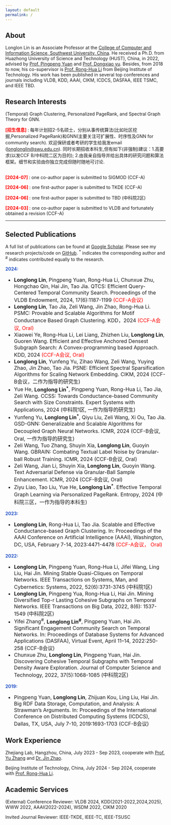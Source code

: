 ```yaml
---
layout: default
permalink: /
---
```


## About
Longlon Lin is an Associate Professor at the [College of Computer and Information Science, Southwest University, China](http://cis.swu.edu.cn/info/1014/2195.htm). He received  a Ph.D. from Huazhong University of Science and Technology (HUST), China, in 2022, advised by [Prof. Pingpeng Yuan](http://faculty.hust.edu.cn/ppyuan/zh_CN/index/1624441/list/index.htm) and [Prof. Dongxiao yu](https://www.cs.sdu.edu.cn/info/1070/5367.htm). Besides, from 2018 to now, his co-supervisor is [Prof. Rong-Hua Li](https://ronghuali.github.io/ronghuali.html) from Beijing Institute of Technology. His work has been published in several top conferences and journals  including VLDB, KDD, AAAI, CIKM, ICDCS, DASFAA, IEEE TSMC, and IEEE TBD.  

## Research Interests
(Temporal) Graph Clustering, Personalized PageRank, and Spectral Graph Theory for GNN. 

<b> <font color="#FF0000">[招生信息]</font> </b>: 每年计划招2-5名硕士，分别从事传统算法(比如社区挖掘,Personalized PageRank)和GNN(主要关注可扩展性、时序性及GNN for community search). 欢迎保研或者考研的学生给我发email (longlonglin@swu.edu.cn). 同时长期招收本科生,但有如下(非强制)建议：1.高要求(以发CCF B/中科院二区为目的); 2.由我亲自指导并给出具体的研究问题和算法框架。细节和实验由你独立完成但随时随地可讨论.
<br><br>


<b> <font color="#FF0000">[2024-07]</font> </b>: one co-author paper is submitted to SIGMOD (CCF-A)

<b> <font color="#FF0000">[2024-06]</font> </b>: one first-author paper is submitted to TKDE (CCF-A)

<b> <font color="#FF0000">[2024-06]</font> </b>: one first-author paper is submitted to TBD (中科院2区)

<b> <font color="#FF0000">[2024-03]</font> </b>: one co-author paper is submitted to VLDB and fortunately obtained a revision  (CCF-A)



___
## Selected Publications
A full list of publications can be found at [Google Scholar](https://scholar.lanfanshu.cn/citations?user=TgqGrv3_ytYC&hl=zh-CN&oi=ao). Please see my research projects/code on [GitHub](https://github.com/longlonglin). <sup>*</sup> indicates the corresponding author and <sup>#</sup> indicates contributed equally to the research.
<br><be>

   <p> <b> <font color="#2554C7">2024:</font> </b> </p>
<font size="3"> 
<ul>


<li>
<b>Longlong Lin</b>, Pingpeng Yuan, Rong-Hua Li, Chunxue Zhu, Hongchao Qin, Hai Jin, Tao Jia. QTCS: Efficient Query-Centered Temporal Community Search. Proceedings of the VLDB Endowment, 2024, 17(6):1187-1199 <font color="#FF0000">(CCF-A会议)</font>
</li>	

<li>
<b>Longlong Lin</b>, Tao Jia, Zeli Wang, Jin Zhao, Rong-Hua Li. PSMC: Provable and Scalable Algorithms for Motif Conductance Based Graph Clustering. KDD，2024  <font color="#FF0000">(CCF-A会议, Oral)</font>
</li>	

<li>
Xiaowei Ye, Rong-Hua Li, Lei Liang, Zhizhen Liu, <b>Longlong Lin</b>, Guoren Wang. Efficient and Effective Anchored Densest Subgraph Search: A Convex-programming based Approach. KDD, 2024  <font color="#FF0000">(CCF-A会议, Oral)</font>
</li>	


<li>
<b>Longlong Lin</b>, Yunfeng Yu, Zihao Wang, Zeli Wang, Yuying Zhao, Jin Zhao, Tao Jia. PSNE: Efficient Spectral Sparsification Algorithms for Scaling Network Embedding. CIKM, 2024 (CCF-B会议，二作为指导的研究生)
</li>	

<li>
Yue He, <b>Longlong Lin<sup>*</sup></b>, Pingpeng Yuan, Rong-Hua Li, Tao Jia, Zeli Wang. CCSS: Towards Conductance-based Community Search with Size Constraints. Expert Systems with Applications, 2024 (中科院1区, 一作为指导的研究生)
</li>	

<li>
Yunfeng Yu, <b>Longlong Lin<sup>*</sup></b>, Qiyu Liu, Zeli Wang, Xi Ou, Tao Jia. GSD-GNN: Generalizable and Scalable Algorithms for Decoupled Graph Neural Networks. ICMR, 2024 (CCF-B会议, Oral, 一作为指导的研究生)
</li>	


<li>
Zeli Wang, Tuo Zhang, Shuyin Xia, <b>Longlong Lin</b>, Guoyin Wang. GBRAIN: Combating Textual Label Noise by Granular-ball Robust Training. ICMR, 2024 (CCF-B会议, Oral) 
</li>	


<li>
Zeli Wang, Jian Li, Shuyin Xia, <b>Longlong Lin</b>, Guoyin Wang. Text Adversarial Defense via Granular-Ball Sample Enhancement. ICMR, 2024 (CCF-B会议, Oral)
</li>	


<li>
Ziyu Liao, Tao Liu, Yue He, <b>Longlong Lin<sup>*</sup></b>. Effective Temporal Graph Learning via Personalized PageRank. Entropy, 2024 (中科院三区，一作为指导的本科生)
</li>	




  
   </ul>
</font>


   <p> <b> <font color="#2554C7">2023:</font> </b> </p>
<font size="3"> 
<ul>


<li>
<b>Longlong Lin</b>, Rong-Hua Li, Tao Jia. Scalable and Effective Conductance-based Graph Clustering. In: Proceedings of the AAAI Conference on Artificial Intelligence (AAAI), Washington, DC, USA, February 7-14, 2023:4471-4478   <font color="#FF0000">(CCF-A会议， Oral)</font>
</li>	


   </ul>
</font>


   <p> <b> <font color="#2554C7">2022:</font> </b> </p>
<font size="3"> 
<ul>


<li>
<b>Longlong Lin</b>, Pingpeng Yuan, Rong-Hua Li, Jifei Wang, Ling Liu, Hai Jin. Mining Stable Quasi-Cliques on Temporal Networks.  IEEE Transactions on Systems, Man, and Cybernetics: Systems, 2022, 52(6):3731-3745 (中科院1区)
</li>	


<li>
<b>Longlong Lin</b>, Pingpeng Yua, Rong-Hua Li, Hai Jin. Mining Diversified Top-r Lasting Cohesive Subgraphs on Temporal Networks. IEEE Transactions on Big Data, 2022, 8(6): 1537-1549 (中科院2区)
</li>	


<li>
Yifei Zhang<sup>#</sup>, <b>Longlong Lin<sup>#</sup></b>, Pingpeng Yuan, Hai Jin. Significant Engagement Community Search on Temporal Networks. In: Proceedings of Database Systems for Advanced Applications (DASFAA), Virtual Event, April 11–14, 2022:250-258  (CCF-B会议)
</li>	

<li>
Chunxue Zhu, <b>Longlong Lin</b>, Pingpeng Yuan, Hai Jin.  Discovering Cohesive Temporal Subgraphs with Temporal Density Aware Exploration. Journal of Computer Science and Technology, 2022, 37(5):1068-1085 (中科院2区)
</li>	

   </ul>
</font>

   <p> <b> <font color="#2554C7">2019:</font> </b> </p>
<font size="3"> 
<ul>


<li>
Pingpeng Yuan, <b>Longlong Lin</b>, Zhijuan Kou, Ling Liu, Hai Jin. Big RDF Data Storage, Computation, and Analysis: A Strawman’s Arguments. In: Proceedings of the International Conference on Distributed Computing Systems (ICDCS), Dallas, TX, USA, July 7-10, 2019:1693-1703 (CCF-B会议)
</li>	


   </ul>
</font>



 

## Work Experience
Zhejiang Lab, Hangzhou, China, July 2023 - Sep 2023, cooperate with [Prof. Yu Zhang](https://scholar.google.com/citations?hl=zh-CN&user=MoXtCckAAAAJ) and [Dr. Jin Zhao](https://scholar.google.com/citations?hl=zh-CN&user=v2z02IgAAAAJ&view_op=list_works&sortby=pubdate).

Beijing Institute of Technology, China, July 2024 - Sep 2024, cooperate with [Prof. Rong-Hua Li](https://ronghuali.github.io/ronghuali.html).



## Academic Services
(External) Conference Reviewer: VLDB 2024, KDD(2021-2022,2024,2025), WWW 2022, AAAI(2022-2024), WSDM 2022, CIKM 2020

Invited Journal Reviewer: IEEE-TKDE, IEEE-TC, IEEE-TSUSC












